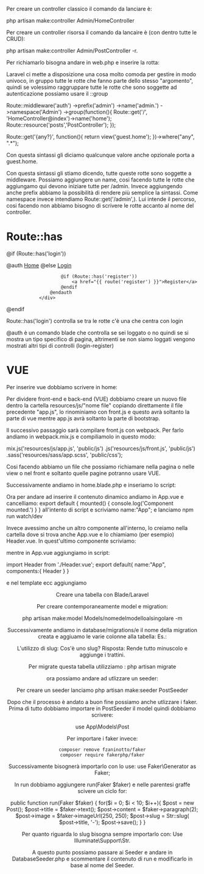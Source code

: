Per creare un controller classico il comando da lanciare è: 

php artisan make:controller Admin/HomeController 

Per creare un controller risorsa il comando da lancaire è (con dentro tutte le CRUD):

php artisan make:controller Admin/PostController -r.

Per richiamarlo bisogna andare in web.php e inserire la rotta: 

Laravel ci mette a disposizione una cosa molto comoda per gestire in modo univoco, in gruppo tutte le rotte che fanno parte dello stesso "argomento", quindi se volessimo raggruppare tutte le rotte che sono soggette ad autenticazione possiamo usare il ::group


Route::middleware('auth')
    ->prefix('admin') <!--Ha effetto sul percorso-->
    ->name('admin.')  <!--Ha effetto sul name-->
    ->namespace('Admin') <!--Gestisce il path-->
    ->group(function(){
    Route::get('/', 'HomeController@index')->name('home');
    Route::resource('posts','PostController');
});


Route::get('{any?}', function(){
    return view('guest.home');
})->where("any", ".*");

Con questa sintassi gli diciamo qualcunque valore anche opzionale porta a guest.home.


Con questa sintassi gli stiamo dicendo, tutte queste rotte sono soggette a middleware.
Possiamo aggiungere un name, cosi facendo tutte le rotte che aggiungamo qui devono iniziare tutte per /admin. Invece aggiungendo anche prefix abbiamo la possibilità di rendere più semplice la sintassi.
Come namespace invece intendiamo  Route::get('/admin',). Lui intende il percorso, cosi facendo non abbiamo bisogno di scrivere le rotte accanto al nome del controller.



<h1>Route::has
<!--Home http://127.0.0.1:8000/-->
</h1>

<p>
@if (Route::has('login'))
                <div class="top-right links">
                    @auth
                        <a href="{{ url('/home') }}">Home</a>
                    @else
                        <a href="{{ route('login') }}">Login</a>

                        @if (Route::has('register'))
                            <a href="{{ route('register') }}">Register</a>
                        @endif
                    @endauth
                </div>
@endif

Route::has('login') controlla se tra le rotte c'è una che centra con login

@auth è un comando blade che controlla se sei loggato o no quindi se si mostra un tipo specifico di pagina, altrimenti se non siamo loggati vengono mostrati altri tipi di controlli (login-register)



<h1>
VUE
</h1>
<p>
Per inserire vue dobbiamo scrivere in home:

<div id="root">

</div>

Per dividere front-end e back-end (VUE) dobbiamo creare un nuovo file dentro la cartella resources/js/"nome file" copiando direttamente il file precedente "app.js", lo rinominiamo con front.js e questo avrà soltanto la parte di vue mentre app.js avrà soltanto la parte di bootstrap.


<!--app.js:



require('./bootstrap');-->


<!--front.js:

window.Vue = require('vue');

import App from './components/App.vue';

const root = new Vue ({
    el:'#root',
    render: h => h(app)
});-->



Il successivo passaggio sarà compilare front.js con webpack. Per farlo andiamo in 
webpack.mix.js e compiliamolo in questo modo:

mix.js('resources/js/app.js', 'public/js')
    .js('resources/js/front.js', 'public/js')
    .sass('resources/sass/app.scss', 'public/css'); 


Cosi facendo abbiamo un file che possiamo richiamare nella pagina o nelle view o nel front e soltanto quelle pagine potranno usare VUE.


Successivamente andiamo in home.blade.php e inseriamo lo script:

<script src=" {{ asset ( 'js/front.js' )}} "></script>



Ora per andare ad inserire il contenuto dinamico andiamo in App.vue e cancelliamo:
export default {
        mounted() {
            console.log('Component mounted.')
        }
    } all'intento di script e scriviamo name:"App"; e lanciamo npm run watch/dev


Invece avessimo anche un altro componente all'interno, lo creiamo nella cartella dove si trova anche App.vue e lo chiamiamo (per esempio) Header.vue. In quest'ultimo componente scriviamo:

<template>
    <header>
        <h1>Benvenuuuuti</h1>
    </header>
</template>


<script>
export default{
    name:"header"
}

</script>

mentre in App.vue aggiungiamo in script:

import Header from './Header.vue';
export default{
    name:"App",
    components:{
        Header
    }
} 

e nel template ecc aggiungiamo <Header/>
</p>



Creare una tabella con Blade/Laravel

Per creare contemporaneamente model e migration:

php artisan make:model Models/nomedelmodelloalsingolare -m

Successivamente andiamo in database/migrations/e il nome della migration creata e aggiuamo le varie colonne alla tabella: Es.:

<!--public function up()
    {
        Schema::create('posts', function (Blueprint $table) {
            $table->id();
            $table->string('title');
            $table->text('content');
            $table->string('image');
            $table->string('slug')->unique();
            $table->timestamps();
        });
    }
-->


L'utilizzo di slug: Cos'è uno slug? 
Risposta: Rende tutto minuscolo e aggiunge i trattini.


Per migrate questa tabella utilizziamo : 
php artisan migrate 

ora possiamo andare ad utlizzare un seeder: 

Per creare un seeder lanciamo
php artisan make:seeder PostSeeder

Dopo che il processo è andato a buon fine possiamo anche utlizzare i faker.
Prima di tutto dobbiamo importare in PostSeeder il model quindi dobbiamo scrivere:

use App\Models\Post

Per importare i faker invece:

```
composer remove fzaninotto/faker
composer require fakerphp/faker
```
Successivamente bisognerà importarlo con lo use:
use Faker\Generator as Faker;


In run dobbiamo aggiungere run(Faker $faker) e nelle parentesi graffe scivere un ciclo for:


public function run(Faker $faker)
    {
        for($i = 0; $i < 10; $i++){
            $post = new Post();
            $post->title = $faker->text();
            $post->content = $faker->paragraph(2);
            $post->image = $faker->imageUrl(250, 250);
            $post->slug = Str::slug( $post->title, '-');
            $post->save();
        }
    }

Per quanto riguarda lo slug bisogna sempre importarlo con: Use Illuminate\Support\Str.

A questo punto possiamo passare ai Seeder e andare in DatabaseSeeder.php e scommentare il contenuto di run e modificarlo in base al nome del Seeder. 

</p> 